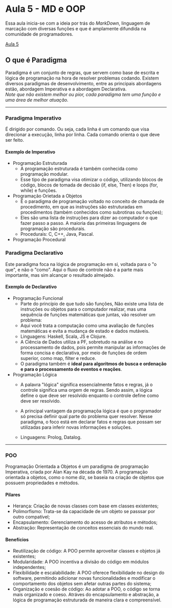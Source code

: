 # Aula 5 - MD e OOP

Essa aula inicia-se com a ideia por trás do *MarkDown*, linguagem de marcação com diversas funções e que é amplamente difundida na comunidade de programadores.

[Aula 5](https://prezi.com/view/8vuz05kE9S7HBczhRCyY/)

## O que é Paradigma
Paradigma é um conjunto de regras, que servem como base de escrita e lógica de programação na hora de resolver problemas codando.
Existem diversos paradigmas de desenvolvimento, entre as principais abordagens estão, abordagem Imperativa e a abordagem Declarativa.
<br>
*Note que não existem melhor ou pior, cada paradigma tem uma função e uma área de melhor atuação.*

---

### Paradigma Imperativo
É dirigido por comando. Ou seja, cada linha é um comando que visa direcionar a execução, linha por linha. Cada comando orienta o que deve ser feito.

#### Exemplo de Imperativo
* Programação Estruturada
  * A programação estruturada é também conhecida como programação modular.
  * Esse tipo de paradigma visa otimizar o código, utilizando blocos de código, blocos de tomada de decisão (if, else, Then) e loops (for, while) e funções.
* Programação Orietada a Objetos
    * É o paradigma de programação voltado no conceito de chamada de procedimento, em que as instruções são estruturadas em procedimentos (também conhecidos como subrotinas ou funções);
    * Eles são uma lista de instruções para dizer ao computador o que fazer passo a passo. A maioria das primeiras linguagens de programação são procedurais.
    * Procedurais: C, C++, Java, Pascal.
* Programação Procedural

### Paradigma Declarativo
Este paradigma foca na lógica de programação em si, voltada para o "o que", e não o "como". Aqui o fluxo de controle não é a parte mais importante, mas sim alcançar o resultado almejado.

#### Exemplo de Declarativo
* Programação Funcional
    * Parte do princípio de que tudo são funções, Não existe uma lista de instruções ou objetos para o computador realizar, mas uma sequência de funções matemáticas que juntas, vão resolver um problema:
    * Aqui você trata a computação como uma avaliação de funções matemáticas e evita a mudança de estado e dados mutáveis.
    * Linguagens: Haskell, Scala, JS e Clojure.
    * A Ciência de Dados utiliza a PF, sobretudo na análise e no processamento de dados, pois permite manipular as informações de forma concisa e declarativa, por meio de funções de ordem superior, como map, filter e reduce.
    * O paradigma também é **ideal para algoritmos de busca e ordenação e para o processamento de eventos e reações**.
* Programação Lógica
  * A palavra "lógica" significa essencialmente fatos e regras, já o controle significa uma orgem de regras.
    Sendo assim, a lógica define o que deve ser resolvido enquanto o controle define como deve ser resolvido.

  * A principal vantagem da programaçõa lógica é que o programador só precisa definir qual parte do problema quer resolver.
    Nesse paradigma, o foco está em declarar fatos e regras que possam ser utilizadas para inferir novas informações e soluções.

  * Linguagens: Prolog, Datalog.
---

### POO
Programação Orientada a Objetos é um paradigma de programação Imperativa, criada por Alan Kay na década de 1970.
A programação orientada a objetos, como o nome diz, se baseia na criação de objetos que possuem propriedades e métodos.

#### Pilares
* Herança: Criação de novas classes com base em classes existentes;
* Polimorfismo: Trata-se da capacidade de um objeto se passsar por outro compatível;
* Encapsulamento: Gerenciamento do acesso de atributos e métodos;
* Abstração: Representação de conceitos essenciais do mundo real.

#### Benefícios
* Reutilização de código: A POO permite aproveitar classes e objetos já existentes;
* Modularidade: A POO incentiva a divisão do código em módulos independentes;
* Flexibilidade e escalabilidade: A POO oferece flexibilidade no design do software, permitindo adicionar novas funcionalidades e modificar o comportamento dos objetos sem afetar outras partes do sistema;
* Organização e coesão de código: Ao adotar a POO, o código se torna mais organizado e coeso. Atráves do encapsulamento e abstração, a lógica de programação estruturada de maneira clara e compreensível. 
